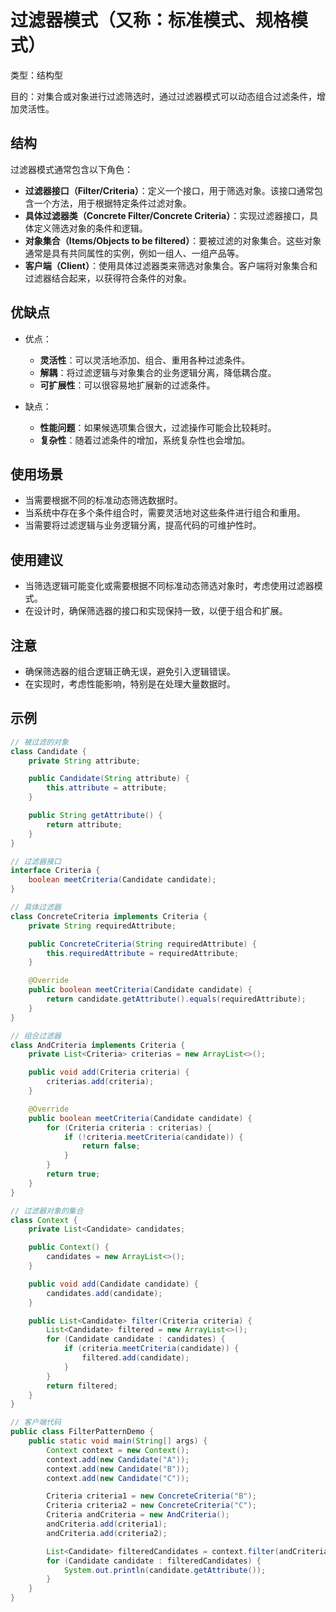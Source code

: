 # 过滤器模式（又称：标准模式、规格模式）

类型：结构型

目的：对集合或对象进行过滤筛选时，通过过滤器模式可以动态组合过滤条件，增加灵活性。

## 结构

过滤器模式通常包含以下角色：

- **过滤器接口（Filter/Criteria）**：定义一个接口，用于筛选对象。该接口通常包含一个方法，用于根据特定条件过滤对象。
- **具体过滤器类（Concrete Filter/Concrete Criteria）**：实现过滤器接口，具体定义筛选对象的条件和逻辑。
- **对象集合（Items/Objects to be filtered）**：要被过滤的对象集合。这些对象通常是具有共同属性的实例，例如一组人、一组产品等。
- **客户端（Client）**：使用具体过滤器类来筛选对象集合。客户端将对象集合和过滤器结合起来，以获得符合条件的对象。

## 优缺点

- 优点：
  - **灵活性**：可以灵活地添加、组合、重用各种过滤条件。
  - **解耦**：将过滤逻辑与对象集合的业务逻辑分离，降低耦合度。
  - **可扩展性**：可以很容易地扩展新的过滤条件。

- 缺点：
  - **性能问题**：如果候选项集合很大，过滤操作可能会比较耗时。
  - **复杂性**：随着过滤条件的增加，系统复杂性也会增加。

## 使用场景

- 当需要根据不同的标准动态筛选数据时。
- 当系统中存在多个条件组合时，需要灵活地对这些条件进行组合和重用。
- 当需要将过滤逻辑与业务逻辑分离，提高代码的可维护性时。

## 使用建议

- 当筛选逻辑可能变化或需要根据不同标准动态筛选对象时，考虑使用过滤器模式。
- 在设计时，确保筛选器的接口和实现保持一致，以便于组合和扩展。

## 注意

- 确保筛选器的组合逻辑正确无误，避免引入逻辑错误。
- 在实现时，考虑性能影响，特别是在处理大量数据时。

## 示例

```java
// 被过滤的对象
class Candidate {
    private String attribute;

    public Candidate(String attribute) {
        this.attribute = attribute;
    }

    public String getAttribute() {
        return attribute;
    }
}

// 过滤器接口
interface Criteria {
    boolean meetCriteria(Candidate candidate);
}

// 具体过滤器
class ConcreteCriteria implements Criteria {
    private String requiredAttribute;

    public ConcreteCriteria(String requiredAttribute) {
        this.requiredAttribute = requiredAttribute;
    }

    @Override
    public boolean meetCriteria(Candidate candidate) {
        return candidate.getAttribute().equals(requiredAttribute);
    }
}

// 组合过滤器
class AndCriteria implements Criteria {
    private List<Criteria> criterias = new ArrayList<>();

    public void add(Criteria criteria) {
        criterias.add(criteria);
    }

    @Override
    public boolean meetCriteria(Candidate candidate) {
        for (Criteria criteria : criterias) {
            if (!criteria.meetCriteria(candidate)) {
                return false;
            }
        }
        return true;
    }
}

// 过滤器对象的集合
class Context {
    private List<Candidate> candidates;

    public Context() {
        candidates = new ArrayList<>();
    }

    public void add(Candidate candidate) {
        candidates.add(candidate);
    }

    public List<Candidate> filter(Criteria criteria) {
        List<Candidate> filtered = new ArrayList<>();
        for (Candidate candidate : candidates) {
            if (criteria.meetCriteria(candidate)) {
                filtered.add(candidate);
            }
        }
        return filtered;
    }
}

// 客户端代码
public class FilterPatternDemo {
    public static void main(String[] args) {
        Context context = new Context();
        context.add(new Candidate("A"));
        context.add(new Candidate("B"));
        context.add(new Candidate("C"));

        Criteria criteria1 = new ConcreteCriteria("B");
        Criteria criteria2 = new ConcreteCriteria("C");
        Criteria andCriteria = new AndCriteria();
        andCriteria.add(criteria1);
        andCriteria.add(criteria2);

        List<Candidate> filteredCandidates = context.filter(andCriteria);
        for (Candidate candidate : filteredCandidates) {
            System.out.println(candidate.getAttribute());
        }
    }
}
```
